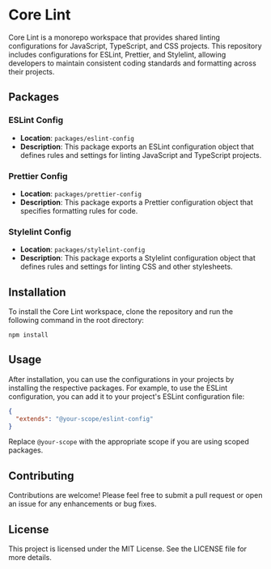 # Core Lint

Core Lint is a monorepo workspace that provides shared linting configurations for JavaScript, TypeScript, and CSS projects. This repository includes configurations for ESLint, Prettier, and Stylelint, allowing developers to maintain consistent coding standards and formatting across their projects.

## Packages

### ESLint Config
- **Location**: `packages/eslint-config`
- **Description**: This package exports an ESLint configuration object that defines rules and settings for linting JavaScript and TypeScript projects.

### Prettier Config
- **Location**: `packages/prettier-config`
- **Description**: This package exports a Prettier configuration object that specifies formatting rules for code.

### Stylelint Config
- **Location**: `packages/stylelint-config`
- **Description**: This package exports a Stylelint configuration object that defines rules and settings for linting CSS and other stylesheets.

## Installation

To install the Core Lint workspace, clone the repository and run the following command in the root directory:

```
npm install
```

## Usage

After installation, you can use the configurations in your projects by installing the respective packages. For example, to use the ESLint configuration, you can add it to your project's ESLint configuration file:

```json
{
  "extends": "@your-scope/eslint-config"
}
```

Replace `@your-scope` with the appropriate scope if you are using scoped packages.

## Contributing

Contributions are welcome! Please feel free to submit a pull request or open an issue for any enhancements or bug fixes.

## License

This project is licensed under the MIT License. See the LICENSE file for more details.